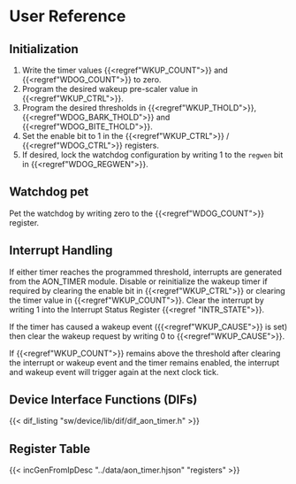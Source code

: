 # User Reference

## Initialization

1. Write the timer values {{<regref"WKUP_COUNT">}} and {{<regref"WDOG_COUNT">}} to zero.
2. Program the desired wakeup pre-scaler value in {{<regref"WKUP_CTRL">}}.
3. Program the desired thresholds in {{<regref"WKUP_THOLD">}}, {{<regref"WDOG_BARK_THOLD">}} and {{<regref"WDOG_BITE_THOLD">}}.
4. Set the enable bit to 1 in the {{<regref"WKUP_CTRL">}} / {{<regref"WDOG_CTRL">}} registers.
5. If desired, lock the watchdog configuration by writing 1 to the `regwen` bit in {{<regref"WDOG_REGWEN">}}.

## Watchdog pet

Pet the watchdog by writing zero to the {{<regref"WDOG_COUNT">}} register.

## Interrupt Handling

If either timer reaches the programmed threshold, interrupts are generated from the AON_TIMER module.
Disable or reinitialize the wakeup timer if required by clearing the enable bit in {{<regref"WKUP_CTRL">}} or clearing the timer value in {{<regref"WKUP_COUNT">}}.
Clear the interrupt by writing 1 into the Interrupt Status Register {{<regref "INTR_STATE">}}.

If the timer has caused a wakeup event ({{<regref"WKUP_CAUSE">}} is set) then clear the wakeup request by writing 0 to {{<regref"WKUP_CAUSE">}}.

If {{<regref"WKUP_COUNT">}} remains above the threshold after clearing the interrupt or wakeup event and the timer remains enabled, the interrupt and wakeup event will trigger again at the next clock tick.

## Device Interface Functions (DIFs)

{{< dif_listing "sw/device/lib/dif/dif_aon_timer.h" >}}

## Register Table

{{< incGenFromIpDesc "../data/aon_timer.hjson" "registers" >}}
